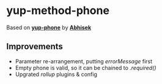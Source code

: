 # yup-method-phone

Based on [**yup-phone**](https://github.com/abhisekp/yup-phone) by [**Abhisek**](https://github.com/abhisekp)

## Improvements

- Parameter re-arrangement, putting *errorMessage* first
- Empty phone is valid, so it can be chained to *.required()*
- Upgrated *rollup* plugins & config
